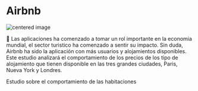 # Airbnb

<img src="https://dernegocios.uexternado.edu.co/wp-content/uploads/sites/2/2020/01/airbnb-3399753_1920-1-1400x793.jpg" alt="centered image" id="logo" data-height-percentage="100" data-actual-width="140" data-actual-height="55" class="center">

:pushpin: Las aplicaciones ha comenzado a tomar un rol importante en la economia mundial, el sector turistico ha comenzado a sentir su impacto. Sin duda, Airbnb ha sido la aplicación con más usuarios y alojamientos disponibles. Este estudio analizará el comportamiento de los precios de los tipo de alojamiento que tienen disponible en las tres grandes ciudades, Paris, Nueva York y Londres.


Estudio sobre el comportamiento de las habitaciones
